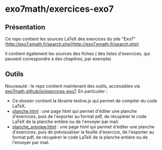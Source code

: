 # exo7math/exercices-exo7

## Présentation

Ce repo contient les sources LaTeX des exercices du site "Exo7" [http://exo7.emath.fr/search.php](http://exo7.emath.fr/search.php)

Il contient également les sources des fiches ( des listes d'exercices, qui peuvent correspondre à des chapitres, par exemple)

## Outils

Nouveauté : le repo contient maintenant des outils, accessibles via [exo7math.github/io/exercices-exo7](https://exo7math.github.io/exercices-exo7/). En particulier :

- Ce dossier contient la librairie texlive.js qui permet de compiler du code LaTeX.
- [planche.html](https://exo7math.github.io/exercices-exo7/outils/planche.html) : une page html qui permet d'éditer une planche d'exercices, puis de l'exporter au format pdf, de récupérer le code LaTeX de la planche entière ou de l'envoyer par mail.
- [planche_preview.html](https://exo7math.github.io/exercices-exo7/outils/planche_preview.html) : une page html qui permet d'éditer une planche d'exercices, puis de prévisualiser la feuille d'exercice, de l'exporter au format pdf, de récupérer le code LaTeX de la planche entière ou de l'envoyer par mail.
